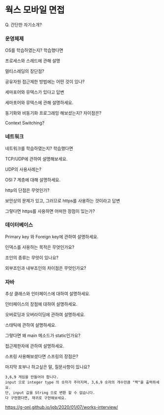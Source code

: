 # 웍스 모바일 면접

Q. 간단한 자기소개?

### 운영체제

OS를 학습하였는지? 학습했다면

프로세스와 스레드에 관해 설명

멀티스레딩의 장단점?

공유자원 접근제한 방법에는 어떤 것이 있나?

세마포어와 뮤텍스가 있다고 답변

세마포어와 뮤텍스에 관해 설명하세요.

동기화와 비동기화 프로그래밍 해보셨는지? 차이점은?

Context Switching?



### 네트워크

네트워크를 학습하였는지? 학습했다면

TCP/UDP에 관하여 설명해보세요.

UDP의 사용사례는?

OSI 7 계층에 대해 설명하세요.

http의 단점은 무엇인가?

보안상의 문제가 있고, 그러므로 https를 사용하는 것이라고 답변

그렇다면 https를 사용하면 어떠한 장점이 있는가?



### 데이터베이스

Primary key 와 Foreign key에 관하여 설명하세요.

인덱스를 사용하는 목적은 무엇인가요?

조인의 종류는 무엇이 있나요?

외부조인과 내부조인의 차이점은 무엇인가요?



### 자바

추상 클래스와 인터페이스에 대하여 설명하세요.

인터페이스의 장점에 대하여 설명하세요.

오버로딩과 오버라이딩에 관하여 설명하세요.

스태틱에 관하여 설명하세요.

그렇다면 왜 main 메소드가 static인가요?

접근제한자에 관하여 설명하세요.

스프링 사용해보셨다면 스프링의 장점은?



마지막 포부나 하고싶은 말, 질문사항이 있나요?

```
3,6,9 게임을 만들어야 합니다.
input 으로 integer type 의 숫자가 주어지며, 3,6,9 숫자의 개수만큼 "짝"을 출력하세요.
단, input 값을 String 으로 변환 할 수 없습니다.
다 구현했다면, 재귀로 구현해보세요.
```



https://g-onl.github.io/job/2020/01/07/works-interview/

